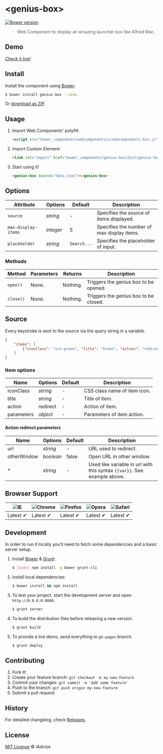 # &lt;genius-box&gt;

[![Bower version](https://img.shields.io/bower/v/genius-box.svg)](http://bower.io/search/?q=genius-box)

> Web Component to display an amazing launcher box like Alfred Mac.

## Demo

[Check it live!](http://iadvize.github.io/genius-box)

## Install

Install the component using [Bower](http://bower.io/):

```sh
$ bower install genius-box --save
```

Or [download as ZIP](https://github.com/iadvize/genius-box/archive/gh-pages.zip).

## Usage

1. Import Web Components' polyfill:

    ```html
    <script src="bower_components/webcomponentsjs/webcomponents.min.js"></script>
    ```

2. Import Custom Element:

    ```html
    <link rel="import" href="bower_components/genius-box/dist/genius-box.html">
    ```

3. Start using it!

    ```html
    <genius-box source="data.json"></genius-box>
    ```

## Options

Attribute           | Options   | Default      | Description
---                 | ---       | ---          | ---
`source`            | *string*  | -            | Specifies the source of items displayed.
`max-display-items` | *integer* | 5            | Specifies the number of max display items.
`placeholder`       | *string*  | `Search...`  | Specifies the placeholder of input.

### Methods

Method    | Parameters  | Returns  | Description
---       | ---         | ---      | ---
`open()`  | None.       | Nothing. | Triggers the genius box to be opened.
`close()` | None.       | Nothing. | Triggers the genius box to be closed.

## Source

Every keystroke is sent to the source via the query string in `q` variable.

```json
{
    "items": [
        {"iconClass": "ico-green", "title": "Green", "action": "redirect", "parameters": {"url": "index.html#{{color}}", "otherWindow": true, "color": "green"}}
    ]
}
```

### Item options

Name       | Options  | Default | Description
---        | ---      | ---     | ---
iconClass  | *string* | -       | CSS class name of item icon.
title      | *string* | -       | Title of item.
action     | redirect | -       | Action of item.
parameters | *object* | -       | Parameters of item action.

#### Action redirect parameters

Name        | Options   | Default | Description
---         | ---       | ---     | ---
url         | *string*  | -       | URL used to redirect.
otherWindow | *boolean* | false   | Open URL in other window.
*           | *string*  | -       | Used like variable in url with this syntax `{{var}}`. See example above.

## Browser Support

![IE](https://cloud.githubusercontent.com/assets/398893/3528325/20373e76-078e-11e4-8e3a-1cb86cf506f0.png) | ![Chrome](https://cloud.githubusercontent.com/assets/398893/3528328/23bc7bc4-078e-11e4-8752-ba2809bf5cce.png) | ![Firefox](https://cloud.githubusercontent.com/assets/398893/3528329/26283ab0-078e-11e4-84d4-db2cf1009953.png) | ![Opera](https://cloud.githubusercontent.com/assets/398893/3528330/27ec9fa8-078e-11e4-95cb-709fd11dac16.png) | ![Safari](https://cloud.githubusercontent.com/assets/398893/3528331/29df8618-078e-11e4-8e3e-ed8ac738693f.png)
--- | --- | --- | --- | --- |
Latest ✔ | Latest ✔ | Latest ✔ | Latest ✔ | Latest ✔ |

## Development

In order to run it locally you'll need to fetch some dependencies and a basic server setup.

1. Install [Bower](http://bower.io/) & [Grunt](http://gruntjs.com/):

    ```sh
    $ [sudo] npm install -g bower grunt-cli
    ```

2. Install local dependencies:

    ```sh
    $ bower install && npm install
    ```

3. To test your project, start the development server and open `http://0.0.0.0:8000`.

    ```sh
    $ grunt server
    ```

4. To build the distribution files before releasing a new version.

    ```sh
    $ grunt build
    ```

5. To provide a live demo, send everything to `gh-pages` branch.

    ```sh
    $ grunt deploy
    ```

## Contributing

1. Fork it!
2. Create your feature branch: `git checkout -b my-new-feature`
3. Commit your changes: `git commit -m 'Add some feature'`
4. Push to the branch: `git push origin my-new-feature`
5. Submit a pull request

## History

For detailed changelog, check [Releases](https://github.com/iadvize/genius-box/releases).

## License

[MIT License](http://iadvize.mit-license.org/) © iAdvize